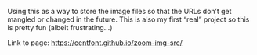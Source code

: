 Using this as a way to store the image files so that the URLs don’t get mangled or changed in the future.
This is also my first “real” project so this is pretty fun (albeit frustrating…)

Link to page: https://centfont.github.io/zoom-img-src/
